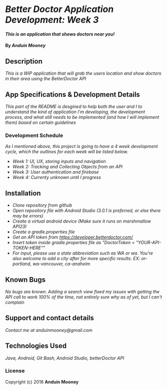 # _Better Doctor Application Development: Week 3_

#### _This is an application that shows doctors near you!_

#### By _**Anduin Mooney**_

## Description

_This is a WIP application that will grab the users location and show doctors in their area using the BetterDoctor API_

## App Specifications & Development Details

_This part of the README is desgined to help both the user and I to understand the kind of application I'm developing, the development process, and what still needs to be implemented (and how I will implement them) based on certain guidelines_


### Development Schedule

_As I mentioned above, this project is going to have a 4 week development cycle, which the outlines for each week will be listed below._

* _Week 1: UI, UX, storing inputs and navigation_
* _Week 2: Tracking and Collecting Objects from an API_
* _Week 3: User authentication and firebase_
* _Week 4: Currenty unknown until I progress_

## Installation
* _Clone repository from github_
* _Open repository file with Android Studio (3.0.1 is preferred, or else there may be errors)_
* _Create a virtual android device (Make sure it runs on marshmallow API23)_
* _Create a gradle.properties file_
* _Get an API token from https://developer.betterdoctor.com/_
* _Insert token inside gradle.properties file as "DoctorToken = "YOUR-API-TOKEN-HERE""_
* _For input, please use a state abbreviation such as WA or wa. You're also welcome to add a city after for more specific results. EX: or-portland, wa-vancouver, ca-anaheim_

## Known Bugs


_No bugs are known. Adding a search view fixed my issues with getting the API call to work 100% of the time, not entirely sure why as of yet, but I can't complain_


## Support and contact details

_Contact me at anduinmooney@gmail.com_

## Technologies Used

_Java, Android, Git Bash, Android Studio, betterDoctor API_

### License


Copyright (c) 2018 **Anduin Mooney**



